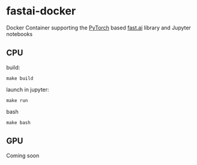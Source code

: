 # fastai-docker

Docker Container supporting the [PyTorch](https://pytorch.org/) based [fast.ai](https://www.fast.ai/) library and Jupyter notebooks

## CPU

build:

```
make build
```

launch in jupyter:

```
make run
```

bash
```
make bash
```

## GPU
Coming soon